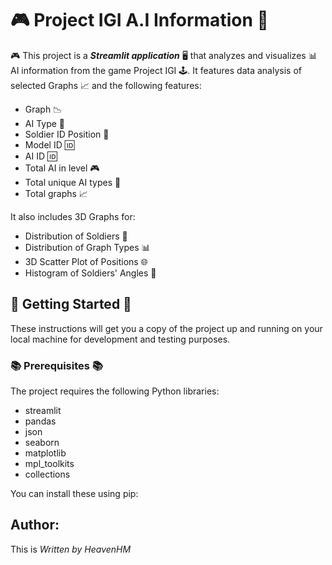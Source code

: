 # 🎮 Project IGI A.I Information 🤖

🎮 This project is a **_Streamlit application_** 🖥️ that analyzes and visualizes 📊 AI information from the game Project IGI 🕹️. It features data analysis of selected Graphs 📈 and the following features:

- Graph 📉
- AI Type 🤖
- Soldier ID Position 📍
- Model ID 🆔
- AI ID 🆔
- Total AI in level 🎮
- Total unique AI types 🤖
- Total graphs 📈

It also includes 3D Graphs for:

- Distribution of Soldiers 👥
- Distribution of Graph Types 📊
- 3D Scatter Plot of Positions 🌐
- Histogram of Soldiers' Angles 📐


## 🚀 Getting Started 🚀

These instructions will get you a copy of the project up and running on your local machine for development and testing purposes.

### 📚 Prerequisites 📚

The project requires the following Python libraries:

- streamlit
- pandas
- json
- seaborn
- matplotlib
- mpl_toolkits
- collections

You can install these using pip:

## Author:
This is _Written by HeavenHM_